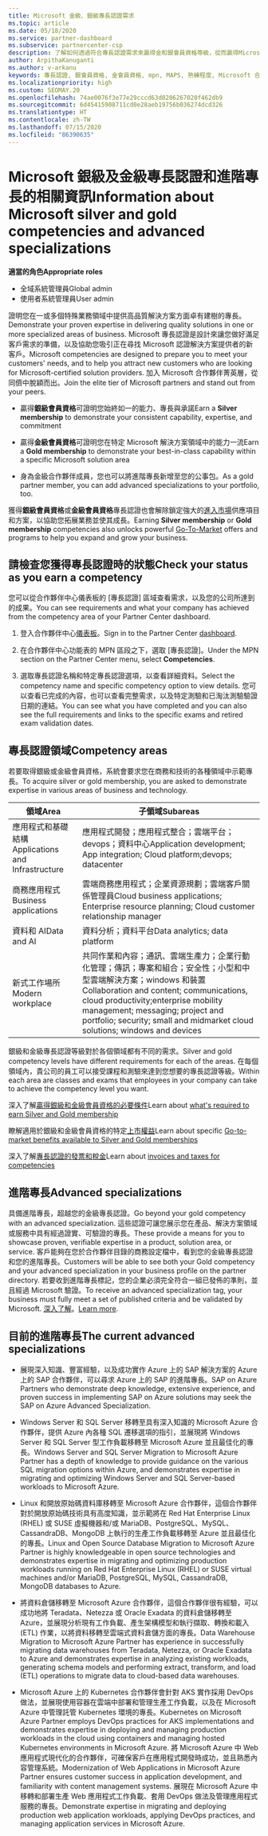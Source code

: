 ```yaml
---
title: Microsoft 金級、銀級專長認證需求
ms.topic: article
ms.date: 05/18/2020
ms.service: partner-dashboard
ms.subservice: partnercenter-csp
description: 了解如何透過符合專長認證需求來贏得金和銀會員資格等級，從而贏得Microsoft 精英合作夥伴的地位並吸引新客戶。
author: ArpithaKanuganti
ms.author: v-arkanu
keywords: 專長認證, 銀會員資格, 金會員資格, mpn, MAPS, 熟練程度, Microsoft 合作夥伴網路, 網路會員資格, 進階專長
ms.localizationpriority: high
ms.custom: SEOMAY.20
ms.openlocfilehash: 74ae0076f3e77e29cccd63d0206267020f462db9
ms.sourcegitcommit: 6d45415908711cd0e28aeb19756b036274dcd326
ms.translationtype: HT
ms.contentlocale: zh-TW
ms.lasthandoff: 07/15/2020
ms.locfileid: "86390635"
---
```

# <a name="information-about-microsoft-silver-and-gold-competencies-and-advanced-specializations"></a><span data-ttu-id="a813c-104">Microsoft 銀級及金級專長認證和進階專長的相關資訊</span><span class="sxs-lookup"><span data-stu-id="a813c-104">Information about Microsoft silver and gold competencies and advanced specializations</span></span>

<span data-ttu-id="a813c-105">**適當的角色**</span><span class="sxs-lookup"><span data-stu-id="a813c-105">**Appropriate roles**</span></span>
- <span data-ttu-id="a813c-106">全域系統管理員</span><span class="sxs-lookup"><span data-stu-id="a813c-106">Global admin</span></span>
- <span data-ttu-id="a813c-107">使用者系統管理員</span><span class="sxs-lookup"><span data-stu-id="a813c-107">User admin</span></span>

<span data-ttu-id="a813c-108">證明您在一或多個特殊業務領域中提供高品質解決方案方面卓有建樹的專長。</span><span class="sxs-lookup"><span data-stu-id="a813c-108">Demonstrate your proven expertise in delivering quality solutions in one or more specialized areas of business.</span></span> <span data-ttu-id="a813c-109">Microsoft 專長認證是設計來讓您做好滿足客戶需求的準備，以及協助您吸引正在尋找 Microsoft 認證解決方案提供者的新客戶。</span><span class="sxs-lookup"><span data-stu-id="a813c-109">Microsoft competencies are designed to prepare you to meet your customers' needs, and to help you attract new customers who are looking for Microsoft-certified solution providers.</span></span> <span data-ttu-id="a813c-110">加入 Microsoft 合作夥伴菁英層，從同儕中脫穎而出。</span><span class="sxs-lookup"><span data-stu-id="a813c-110">Join the elite tier of Microsoft partners and stand out from your peers.</span></span>

- <span data-ttu-id="a813c-111">贏得**銀級會員資格**可證明您始終如一的能力、專長與承諾</span><span class="sxs-lookup"><span data-stu-id="a813c-111">Earn a **Silver membership** to demonstrate your consistent capability, expertise, and commitment</span></span>

- <span data-ttu-id="a813c-112">贏得**金級會員資格**可證明您在特定 Microsoft 解決方案領域中的能力一流</span><span class="sxs-lookup"><span data-stu-id="a813c-112">Earn a **Gold membership** to demonstrate your best-in-class capability within a specific Microsoft solution area</span></span>

- <span data-ttu-id="a813c-113">身為金級合作夥伴成員，您也可以將進階專長新增至您的公事包。</span><span class="sxs-lookup"><span data-stu-id="a813c-113">As a gold partner member, you can add advanced specializations to your portfolio, too.</span></span>

<span data-ttu-id="a813c-114">獲得**銀級會員資格**或**金級會員資格**專長認證也會解除鎖定強大的[進入市場](mpn-learn-about-go-to-market-benefits.md)供應項目和方案，以協助您拓展業務並使其成長。</span><span class="sxs-lookup"><span data-stu-id="a813c-114">Earning **Silver membership** or **Gold membership** competencies also unlocks powerful [Go-To-Market](mpn-learn-about-go-to-market-benefits.md) offers and programs to help you expand and grow your business.</span></span>

## <a name="check-your-status-as-you-earn-a-competency"></a><span data-ttu-id="a813c-115">請檢查您獲得專長認證時的狀態</span><span class="sxs-lookup"><span data-stu-id="a813c-115">Check your status as you earn a competency</span></span>

<span data-ttu-id="a813c-116">您可以從合作夥伴中心儀表板的 [專長認證] 區域查看需求，以及您的公司所達到的成果。</span><span class="sxs-lookup"><span data-stu-id="a813c-116">You can see requirements and what your company has achieved from the competency area of your Partner Center dashboard.</span></span>

1. <span data-ttu-id="a813c-117">登入合作夥伴中心[儀表板](https://partner.microsoft.com/dashboard/home)。</span><span class="sxs-lookup"><span data-stu-id="a813c-117">Sign in to the Partner Center [dashboard](https://partner.microsoft.com/dashboard/home).</span></span>

2. <span data-ttu-id="a813c-118">在合作夥伴中心功能表的 MPN 區段之下，選取 [專長認證]。</span><span class="sxs-lookup"><span data-stu-id="a813c-118">Under the MPN section on the Partner Center menu, select **Competencies**.</span></span> 

3. <span data-ttu-id="a813c-119">選取專長認證名稱和特定專長認證選項，以查看詳細資料。</span><span class="sxs-lookup"><span data-stu-id="a813c-119">Select the competency name and specific competency option to view details.</span></span> <span data-ttu-id="a813c-120">您可以查看已完成的內容，也可以查看完整需求，以及特定測驗和已淘汰測驗驗證日期的連結。</span><span class="sxs-lookup"><span data-stu-id="a813c-120">You can see what you have completed and you can also see the full requirements and links to the specific exams and retired exam validation dates.</span></span>

## <a name="competency-areas"></a><span data-ttu-id="a813c-121">專長認證領域</span><span class="sxs-lookup"><span data-stu-id="a813c-121">Competency areas</span></span>

<span data-ttu-id="a813c-122">若要取得銀級或金級會員資格，系統會要求您在商務和技術的各種領域中示範專長。</span><span class="sxs-lookup"><span data-stu-id="a813c-122">To acquire silver or gold membership, you are asked to demonstrate expertise in various areas of business and technology.</span></span>

|<span data-ttu-id="a813c-123">**領域**</span><span class="sxs-lookup"><span data-stu-id="a813c-123">**Area**</span></span>            |<span data-ttu-id="a813c-124">**子領域**</span><span class="sxs-lookup"><span data-stu-id="a813c-124">**Subareas**</span></span>                    |
|--------------------|--------------------------------|
|<span data-ttu-id="a813c-125">應用程式和基礎結構</span><span class="sxs-lookup"><span data-stu-id="a813c-125">Applications and Infrastructure</span></span>|<span data-ttu-id="a813c-126">應用程式開發；應用程式整合；雲端平台；devops；資料中心</span><span class="sxs-lookup"><span data-stu-id="a813c-126">Application development; App integration; Cloud platform;devops; datacenter</span></span>|
|<span data-ttu-id="a813c-127">商務應用程式</span><span class="sxs-lookup"><span data-stu-id="a813c-127">Business applications</span></span> |<span data-ttu-id="a813c-128">雲端商務應用程式；企業資源規劃；雲端客戶關係管理員</span><span class="sxs-lookup"><span data-stu-id="a813c-128">Cloud business applications; Enterprise resource planning; Cloud customer relationship manager</span></span>|
|<span data-ttu-id="a813c-129">資料和 AI</span><span class="sxs-lookup"><span data-stu-id="a813c-129">Data and AI</span></span>|<span data-ttu-id="a813c-130">資料分析；資料平台</span><span class="sxs-lookup"><span data-stu-id="a813c-130">Data analytics; data platform</span></span>|
|<span data-ttu-id="a813c-131">新式工作場所</span><span class="sxs-lookup"><span data-stu-id="a813c-131">Modern workplace</span></span>| <span data-ttu-id="a813c-132">共同作業和內容；通訊、雲端生產力；企業行動化管理；傳訊；專案和組合；安全性；小型和中型雲端解決方案；windows 和裝置</span><span class="sxs-lookup"><span data-stu-id="a813c-132">Collaboration and content; communications, cloud productivity;enterprise mobility management; messaging; project and portfolio; security; small and midmarket cloud solutions; windows and devices</span></span>|

<span data-ttu-id="a813c-133">銀級和金級專長認證等級對於各個領域都有不同的需求。</span><span class="sxs-lookup"><span data-stu-id="a813c-133">Silver and gold competency levels have different requirements for each of the areas.</span></span> <span data-ttu-id="a813c-134">在每個領域內，貴公司的員工可以接受課程和測驗來達到您想要的專長認證等級。</span><span class="sxs-lookup"><span data-stu-id="a813c-134">Within each area are classes and exams that employees in your company can take to achieve the competency level you want.</span></span>


<span data-ttu-id="a813c-135">深入了解[贏得銀級和金級會員資格的必要條件](https://partner.microsoft.com/membership/competencies)</span><span class="sxs-lookup"><span data-stu-id="a813c-135">Learn about [what's required to earn Silver and Gold membership](https://partner.microsoft.com/membership/competencies)</span></span>

<span data-ttu-id="a813c-136">瞭解適用於銀級和金級會員資格的特定[上市權益](mpn-learn-about-go-to-market-benefits.md)</span><span class="sxs-lookup"><span data-stu-id="a813c-136">Learn about specific [Go-to-market benefits available to Silver and Gold memberships](mpn-learn-about-go-to-market-benefits.md)</span></span> 

<span data-ttu-id="a813c-137">深入了解[專長認證的發票和稅金](mpn-view-print-maps-invoice.md)</span><span class="sxs-lookup"><span data-stu-id="a813c-137">Learn about [invoices and taxes for competencies](mpn-view-print-maps-invoice.md)</span></span>

## <a name="advanced-specializations"></a><span data-ttu-id="a813c-138">進階專長</span><span class="sxs-lookup"><span data-stu-id="a813c-138">Advanced specializations</span></span>

<span data-ttu-id="a813c-139">具備進階專長，超越您的金級專長認證。</span><span class="sxs-lookup"><span data-stu-id="a813c-139">Go beyond your gold competency with an advanced specialization.</span></span> <span data-ttu-id="a813c-140">這些認證可讓您展示您在產品、解決方案領域或服務中具有經過證實、可驗證的專長。</span><span class="sxs-lookup"><span data-stu-id="a813c-140">These provide a means for you to showcase proven, verifiable expertise in a product, solution area, or service.</span></span> <span data-ttu-id="a813c-141">客戶能夠在您於合作夥伴目錄的商務設定檔中，看到您的金級專長認證和您的進階專長。</span><span class="sxs-lookup"><span data-stu-id="a813c-141">Customers will be able to see both your Gold competency and your advanced specialization in your business profile on the partner directory.</span></span> <span data-ttu-id="a813c-142">若要收到進階專長標記，您的企業必須完全符合一組已發佈的準則，並且經過 Microsoft 驗證。</span><span class="sxs-lookup"><span data-stu-id="a813c-142">To receive an advanced specialization tag, your business must fully meet a set of published criteria and be validated by Microsoft.</span></span> <span data-ttu-id="a813c-143">[深入了解](https://partner.microsoft.com/membership/competencies#tab-content-2)。</span><span class="sxs-lookup"><span data-stu-id="a813c-143">[Learn more](https://partner.microsoft.com/membership/competencies#tab-content-2).</span></span> 

## <a name="the-current-advanced-specializations"></a><span data-ttu-id="a813c-144">目前的進階專長</span><span class="sxs-lookup"><span data-stu-id="a813c-144">The current advanced specializations</span></span>

- <span data-ttu-id="a813c-145">展現深入知識、豐富經驗，以及成功實作 Azure 上的 SAP 解決方案的 Azure 上的 SAP 合作夥伴，可以尋求 Azure 上的 SAP 的進階專長。</span><span class="sxs-lookup"><span data-stu-id="a813c-145">SAP on Azure Partners who demonstrate deep knowledge, extensive experience, and proven success in implementing SAP on Azure solutions may seek the SAP on Azure Advanced Specialization.</span></span>

- <span data-ttu-id="a813c-146">Windows Server 和 SQL Server 移轉至具有深入知識的 Microsoft Azure 合作夥伴，提供 Azure 內各種 SQL 遷移選項的指引，並展現將 Windows Server 和 SQL Server 型工作負載移轉至 Microsoft Azure 並且最佳化的專長。</span><span class="sxs-lookup"><span data-stu-id="a813c-146">Windows Server and SQL Server Migration to Microsoft Azure Partner has a depth of knowledge to provide guidance on the various SQL migration options within Azure, and demonstrates expertise in migrating and optimizing Windows Server and SQL Server-based workloads to Microsoft Azure.</span></span> 

- <span data-ttu-id="a813c-147">Linux 和開放原始碼資料庫移轉至 Microsoft Azure 合作夥伴，這個合作夥伴對於開放原始碼技術具有高度知識，並示範將在 Red Hat Enterprise Linux (RHEL) 或 SUSE 虛擬機器和/或 MariaDB、PostgreSQL、MySQL、CassandraDB、MongoDB 上執行的生產工作負載移轉至 Azure 並且最佳化的專長。</span><span class="sxs-lookup"><span data-stu-id="a813c-147">Linux and Open Source Database Migration to Microsoft Azure Partner is highly knowledgeable in open source technologies and demonstrates expertise in migrating and optimizing production workloads running on Red Hat Enterprise Linux (RHEL) or SUSE virtual machines and/or MariaDB, PostgreSQL, MySQL, CassandraDB, MongoDB databases to Azure.</span></span>

- <span data-ttu-id="a813c-148">將資料倉儲移轉至 Microsoft Azure 合作夥伴，這個合作夥伴很有經驗，可以成功地將 Teradata、Netezza 或 Oracle Exadata 的資料倉儲移轉至 Azure，並展現分析現有工作負載、產生架構模型和執行擷取、轉換和載入 (ETL) 作業，以將資料移轉至雲端式資料倉儲方面的專長。</span><span class="sxs-lookup"><span data-stu-id="a813c-148">Data Warehouse Migration to Microsoft Azure Partner has experience in successfully migrating data warehouses from Teradata, Netezza, or Oracle Exadata to Azure and demonstrates expertise in analyzing existing workloads, generating schema models and performing extract, transform, and load (ETL) operations to migrate data to cloud-based data warehouses.</span></span>

- <span data-ttu-id="a813c-149">Microsoft Azure 上的 Kubernetes 合作夥伴會針對 AKS 實作採用 DevOps 做法，並展現使用容器在雲端中部署和管理生產工作負載，以及在 Microsoft Azure 中管理託管 Kubernetes 環境的專長。</span><span class="sxs-lookup"><span data-stu-id="a813c-149">Kubernetes on Microsoft Azure Partner employs DevOps practices for AKS implementations and demonstrates expertise in deploying and managing production workloads in the cloud using containers and managing hosted Kubernetes environments in Microsoft Azure.</span></span>
<span data-ttu-id="a813c-150">將 Microsoft Azure 中 Web 應用程式現代化的合作夥伴，可確保客戶在應用程式開發時成功，並且熟悉內容管理系統。</span><span class="sxs-lookup"><span data-stu-id="a813c-150">Modernization of Web Applications in Microsoft Azure Partner ensures customer success in application development, and familiarity with content management systems.</span></span> <span data-ttu-id="a813c-151">展現在 Microsoft Azure 中移轉和部署生產 Web 應用程式工作負載、套用 DevOps 做法及管理應用程式服務的專長。</span><span class="sxs-lookup"><span data-stu-id="a813c-151">Demonstrate expertise in migrating and deploying production web application workloads, applying DevOps practices, and managing application services in Microsoft Azure.</span></span>
